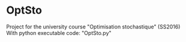 # OptSto
Project for the university course "Optimisation stochastique" (SS2016)   
With python executable code: "OptSto.py"
